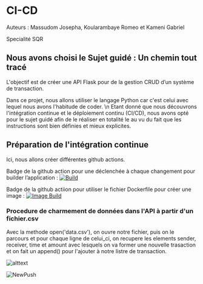 # CI-CD

Auteurs : 
Massudom Josepha,
Koularambaye Romeo et
Kameni Gabriel

Specialité SQR

## Nous avons choisi le Sujet guidé : Un chemin tout tracé
L'objectif est de créer une API Flask pour de la gestion CRUD d’un système de transaction.

Dans ce projet, nous allons utiliser le langage Python car c'est celui avec lequel nous avons l'habitude de coder. \n
Etant donné que nous découvrons l'intégration continue et le déploiement continu (CI/CD), nous avons opté pour le sujet guidé afin de le réaliser en totalité le au vu du fait que les instructions sont bien définies et mieux explicites.


## Préparation de l'intégration continue
Ici, nous allons créer différentes github actions.

Badge de la github action pour une déclenchée à chaque changement pour builder l’application : [![Build](https://github.com/gabi49/4A_SQR_GJR_CI-CD/actions/workflows/build.yml/badge.svg)](https://github.com/gabi49/4A_SQR_GJR_CI-CD/actions/workflows/build.yml)

Badge de la github actiion pour utiliser le fichier Dockerfile pour créer une image : [![Image Build](https://github.com/gabi49/4A_SQR_GJR_CI-CD/actions/workflows/build_Docker.yml/badge.svg?branch=main)](https://github.com/gabi49/4A_SQR_GJR_CI-CD/actions/workflows/build_Docker.yml)




### Procedure de charmement de données dans l'API à partir d'un fichier.csv
Avec la methode open('data.csv'), on ouvre notre fichier, puis on le parcours et pour chaque ligne de celui_ci, on recupere les elements sender, receiver, time et amount avec lesquels on va former une nouvelle trasaction et on fait un append() pour l'ajouter à notre listre de transaction.


![alttext](https://th.bing.com/th/id/OIP.BNlMMtzkKh4G49JGfp83gwHaFj?pid=ImgDet&rs=1)


![NewPush](https://github.com/gabi49/CI-CD/actions/workflows/blank.yml/badge.svg)



